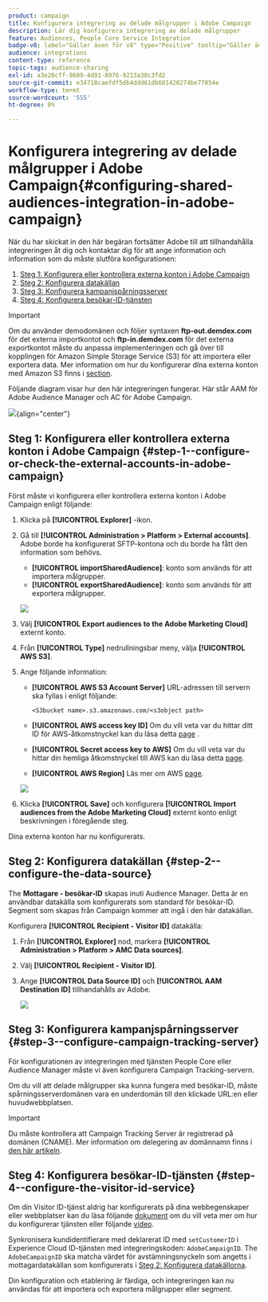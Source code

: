 ```yaml
---
product: campaign
title: Konfigurera integrering av delade målgrupper i Adobe Campaign
description: Lär dig konfigurera integrering av delade målgrupper
feature: Audiences, People Core Service Integration
badge-v8: label="Gäller även för v8" type="Positive" tooltip="Gäller även Campaign v8"
audience: integrations
content-type: reference
topic-tags: audience-sharing
exl-id: a3e26cff-9609-4d91-8976-9213a30c3fd2
source-git-commit: e34718caefdf5db4ddd61db601420274be77054e
workflow-type: tm+mt
source-wordcount: '555'
ht-degree: 0%

---
```


# Konfigurera integrering av delade målgrupper i Adobe Campaign{#configuring-shared-audiences-integration-in-adobe-campaign}



När du har skickat in den här begäran fortsätter Adobe till att tillhandahålla integreringen åt dig och kontaktar dig för att ange information och information som du måste slutföra konfigurationen:

1. [Steg 1: Konfigurera eller kontrollera externa konton i Adobe Campaign](#step-1--configure-or-check-the-external-accounts-in-adobe-campaign)
1. [Steg 2: Konfigurera datakällan](#step-2--configure-the-data-source)
1. [Steg 3: Konfigurera kampanjspårningsserver](#step-3--configure-campaign-tracking-server)
1. [Steg 4: Konfigurera besökar-ID-tjänsten](#step-4--configure-the-visitor-id-service)

>[!IMPORTANT]
>
>Om du använder demodomänen och följer syntaxen **ftp-out.demdex.com** för det externa importkontot och **ftp-in.demdex.com** för det externa exportkontot måste du anpassa implementeringen och gå över till kopplingen för Amazon Simple Storage Service (S3) för att importera eller exportera data. Mer information om hur du konfigurerar dina externa konton med Amazon S3 finns i [section](../../integrations/using/configuring-shared-audiences-integration-in-adobe-campaign.md#step-1--configure-or-check-the-external-accounts-in-adobe-campaign).

Följande diagram visar hur den här integreringen fungerar. Här står AAM för Adobe Audience Manager och AC för Adobe Campaign.

![](assets/aam_diagram.png){align="center"}

## Steg 1: Konfigurera eller kontrollera externa konton i Adobe Campaign {#step-1--configure-or-check-the-external-accounts-in-adobe-campaign}

Först måste vi konfigurera eller kontrollera externa konton i Adobe Campaign enligt följande:

1. Klicka på **[!UICONTROL Explorer]** -ikon.
1. Gå till **[!UICONTROL Administration > Platform > External accounts]**. Adobe borde ha konfigurerat SFTP-kontona och du borde ha fått den information som behövs.

   * **[!UICONTROL importSharedAudience]**: konto som används för att importera målgrupper.
   * **[!UICONTROL exportSharedAudience]**: konto som används för att exportera målgrupper.

   ![](assets/aam_config_1.png)

1. Välj **[!UICONTROL Export audiences to the Adobe Marketing Cloud]** externt konto.

1. Från **[!UICONTROL Type]** nedrullningsbar meny, välja **[!UICONTROL AWS S3]**.

1. Ange följande information:

   * **[!UICONTROL AWS S3 Account Server]**
URL-adressen till servern ska fyllas i enligt följande:

     ```
     <S3bucket name>.s3.amazonaws.com/<s3object path>
     ```

   * **[!UICONTROL AWS access key ID]**
Om du vill veta var du hittar ditt ID för AWS-åtkomstnyckel kan du läsa detta [page](https://docs.aws.amazon.com/general/latest/gr/aws-sec-cred-types.html#access-keys-and-secret-access-keys) .

   * **[!UICONTROL Secret access key to AWS]**
Om du vill veta var du hittar din hemliga åtkomstnyckel till AWS kan du läsa detta [page](https://aws.amazon.com/fr/blogs/security/wheres-my-secret-access-key/).

   * **[!UICONTROL AWS Region]**
Läs mer om AWS [page](https://aws.amazon.com/about-aws/global-infrastructure/regions_az/).

   ![](assets/aam_config_2.png)

1. Klicka **[!UICONTROL Save]** och konfigurera **[!UICONTROL Import audiences from the Adobe Marketing Cloud]** externt konto enligt beskrivningen i föregående steg.

Dina externa konton har nu konfigurerats.

## Steg 2: Konfigurera datakällan {#step-2--configure-the-data-source}

The **Mottagare - besökar-ID** skapas inuti Audience Manager. Detta är en användbar datakälla som konfigurerats som standard för besökar-ID. Segment som skapas från Campaign kommer att ingå i den här datakällan.

Konfigurera **[!UICONTROL Recipient - Visitor ID]** datakälla:

1. Från **[!UICONTROL Explorer]** nod, markera **[!UICONTROL Administration > Platform > AMC Data sources]**.
1. Välj **[!UICONTROL Recipient - Visitor ID]**.
1. Ange **[!UICONTROL Data Source ID]** och **[!UICONTROL AAM Destination ID]** tillhandahålls av Adobe.

   ![](assets/aam_config_3.png)

## Steg 3: Konfigurera kampanjspårningsserver {#step-3--configure-campaign-tracking-server}

För konfigurationen av integreringen med tjänsten People Core eller Audience Manager måste vi även konfigurera Campaign Tracking-servern.

Om du vill att delade målgrupper ska kunna fungera med besökar-ID, måste spårningsserverdomänen vara en underdomän till den klickade URL:en eller huvudwebbplatsen.

>[!IMPORTANT]
>
>Du måste kontrollera att Campaign Tracking Server är registrerad på domänen (CNAME). Mer information om delegering av domännamn finns i [den här artikeln](https://experienceleague.adobe.com/docs/control-panel/using/subdomains-and-certificates/setting-up-new-subdomain.html?lang=sv).

## Steg 4: Konfigurera besökar-ID-tjänsten {#step-4--configure-the-visitor-id-service}

Om din Visitor ID-tjänst aldrig har konfigurerats på dina webbegenskaper eller webbplatser kan du läsa följande [dokument](https://experienceleague.adobe.com/docs/id-service/using/implementation/setup-aam-analytics.html) om du vill veta mer om hur du konfigurerar tjänsten eller följande [video](https://helpx.adobe.com/marketing-cloud/how-to/email-marketing.html#step-two).

Synkronisera kundidentifierare med deklarerat ID med `setCustomerID` i Experience Cloud ID-tjänsten med integreringskoden: `AdobeCampaignID`. The `AdobeCampaignID` ska matcha värdet för avstämningsnyckeln som angetts i mottagardatakällan som konfigurerats i [Steg 2: Konfigurera datakällorna](#step-2--configure-the-data-sources).

Din konfiguration och etablering är färdiga, och integreringen kan nu användas för att importera och exportera målgrupper eller segment.
